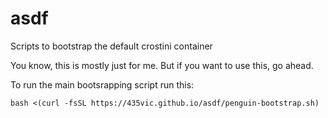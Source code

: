 # asdf
Scripts to bootstrap the default crostini container

You know, this is mostly just for me. But if you want to use this, go ahead.

To run the main bootsrapping script run this:

`bash <(curl -fsSL https://435vic.github.io/asdf/penguin-bootstrap.sh)`
